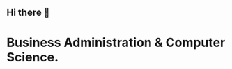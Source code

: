 ## Hi there 👋
# Business Administration & Computer Science.

<!--
**mariaaranburu/mariaaranburu** is a ✨ _special_ ✨ repository because its `README.md` (this file) appears on your GitHub profile.

Business Administration & Computer Science.

